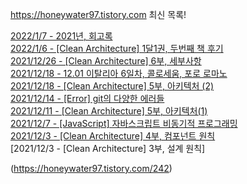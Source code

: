https://honeywater97.tistory.com 최신 목록! 

[2022/1/7 - 2021년, 회고록](https://honeywater97.tistory.com/253) <br>
[2022/1/6 - [Clean Architecture] 1달1권, 두번째 책 후기](https://honeywater97.tistory.com/252) <br>
[2021/12/26 - [Clean Architecture] 6부, 세부사항](https://honeywater97.tistory.com/251) <br>
[2021/12/18 - 12.01 이탈리아 6일차, 콜로세움, 포로 로마노](https://honeywater97.tistory.com/250) <br>
[2021/12/18 - [Clean Architecture] 5부, 아키텍처 (2)](https://honeywater97.tistory.com/248) <br>
[2021/12/14 - [Error] git의 다양한 에러들](https://honeywater97.tistory.com/247) <br>
[2021/12/11 - [Clean Architecture] 5부, 아키텍처(1)](https://honeywater97.tistory.com/246) <br>
[2021/12/7 - [JavaScript] 자바스크립트 비동기적 프로그래밍](https://honeywater97.tistory.com/244) <br>
[2021/12/3 - [Clean Architecture] 4부, 컴포넌트 원칙](https://honeywater97.tistory.com/243) <br>
[2021/12/3 - [Clean Architecture] 3부, 설계 원칙]

(https://honeywater97.tistory.com/242) <br>
